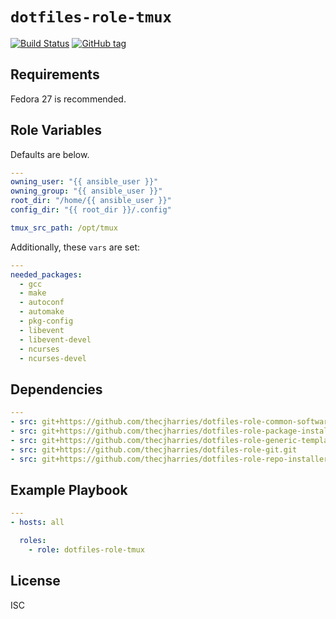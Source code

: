 # `dotfiles-role-tmux`

[![Build Status](https://travis-ci.org/thecjharries/dotfiles-role-tmux.svg?branch=master)](https://travis-ci.org/thecjharries/dotfiles-role-tmux)
[![GitHub tag](https://img.shields.io/github/tag/thecjharries/dotfiles-role-tmux.svg)](https://github.com/thecjharries/dotfiles-role-tmux)

## Requirements

Fedora 27 is recommended.

## Role Variables

Defaults are below.

```yml
---
owning_user: "{{ ansible_user }}"
owning_group: "{{ ansible_user }}"
root_dir: "/home/{{ ansible_user }}"
config_dir: "{{ root_dir }}/.config"

tmux_src_path: /opt/tmux
```

Additionally, these `vars` are set:

```yml
---
needed_packages:
  - gcc
  - make
  - autoconf
  - automake
  - pkg-config
  - libevent
  - libevent-devel
  - ncurses
  - ncurses-devel
```

## Dependencies

```yml
---
- src: git+https://github.com/thecjharries/dotfiles-role-common-software.git
- src: git+https://github.com/thecjharries/dotfiles-role-package-installer.git
- src: git+https://github.com/thecjharries/dotfiles-role-generic-template.git
- src: git+https://github.com/thecjharries/dotfiles-role-git.git
- src: git+https://github.com/thecjharries/dotfiles-role-repo-installer.git
```

## Example Playbook

```yml
---
- hosts: all

  roles:
    - role: dotfiles-role-tmux
```

## License

ISC
